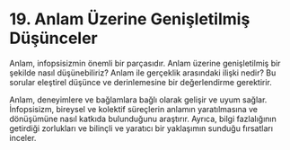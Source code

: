# 19. Anlam Üzerine Genişletilmiş Düşünceler

Anlam, infopsisizmin önemli bir parçasıdır. Anlam üzerine genişletilmiş bir şekilde nasıl düşünebiliriz? Anlam ile gerçeklik arasındaki ilişki nedir? Bu sorular eleştirel düşünce ve derinlemesine bir değerlendirme gerektirir.

Anlam, deneyimlere ve bağlamlara bağlı olarak gelişir ve uyum sağlar. İnfopsisizm, bireysel ve kolektif süreçlerin anlamın yaratılmasına ve dönüşümüne nasıl katkıda bulunduğunu araştırır. Ayrıca, bilgi fazlalığının getirdiği zorlukları ve bilinçli ve yaratıcı bir yaklaşımın sunduğu fırsatları inceler.
